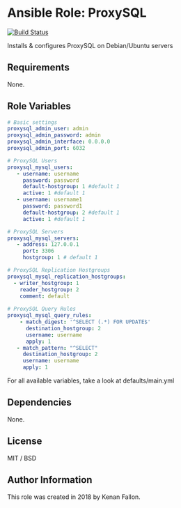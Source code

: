 Ansible Role: ProxySQL
=========

[![Build Status](https://travis-ci.org/kenanfallon/ansible-role-proxysql.svg?branch=master)](https://travis-ci.org/kenanfallon/ansible-role-proxysql)

Installs & configures ProxySQL on Debian/Ubuntu servers

Requirements
------------

None.

Role Variables
--------------

```yaml
# Basic settings
proxysql_admin_user: admin
proxysql_admin_password: admin
proxysql_admin_interface: 0.0.0.0
proxysql_admin_port: 6032

# ProxySQL Users
proxysql_mysql_users:
   - username: username
     password: password
     default-hostgroup: 1 #default 1
     active: 1 #default 1
   - username: username1
     password: password1
     default-hostgroup: 2 #default 1
     active: 1 #default 1

# ProxySQL Servers
proxysql_mysql_servers:
   - address: 127.0.0.1
     port: 3306
     hostgroup: 1 # default 1 

# ProxySQL Replication Hostgroups
proxysql_mysql_replication_hostgroups:
  - writer_hostgroup: 1
    reader_hostgroup: 2
    comment: default
     
# ProxySQL Query Rules        
proxysql_mysql_query_rules:
    - match_digest: '^SELECT (.*) FOR UPDATE$'
      destination_hostgroup: 2
      username: username
      apply: 1
   - match_pattern: "^SELECT"
     destination_hostgroup: 2 
     username: username
     apply: 1 
```

For all available variables, take a look at defaults/main.yml

Dependencies
------------

None.

License
-------

MIT / BSD

Author Information
------------------

This role was created in 2018 by Kenan Fallon.